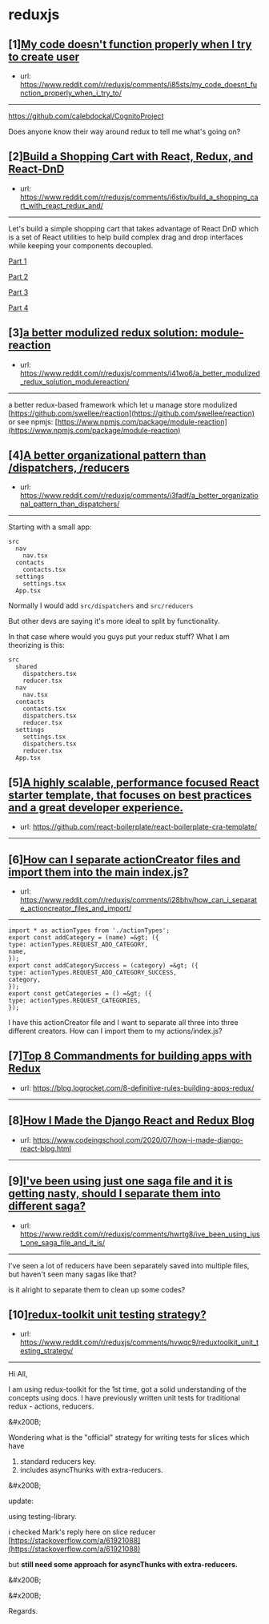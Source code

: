 # reduxjs
## [1][My code doesn't function properly when I try to create user](https://www.reddit.com/r/reduxjs/comments/i85sts/my_code_doesnt_function_properly_when_i_try_to/)
- url: https://www.reddit.com/r/reduxjs/comments/i85sts/my_code_doesnt_function_properly_when_i_try_to/
---
https://github.com/calebdockal/CognitoProject

Does anyone know their way around redux to tell me what's going on?
## [2][Build a Shopping Cart with React, Redux, and React-DnD](https://www.reddit.com/r/reduxjs/comments/i6stix/build_a_shopping_cart_with_react_redux_and/)
- url: https://www.reddit.com/r/reduxjs/comments/i6stix/build_a_shopping_cart_with_react_redux_and/
---
Let's build a simple shopping cart that takes advantage of React DnD which is a set of React utilities to help build complex drag and drop interfaces while keeping your components decoupled.

[Part 1](https://itnext.io/build-a-shopping-cart-with-react-redux-and-react-dnd-part-1-2433558c3f38?source=friends_link&amp;sk=9e2e7192050b93a5ece2b204a6c36550)

[Part 2](https://itnext.io/build-a-shopping-cart-with-react-redux-and-react-dnd-part-2-b4cd649e25db?source=friends_link&amp;sk=29b34207bc446ff51c420f34575d968e)

[Part 3](https://itnext.io/build-a-shopping-cart-with-react-redux-and-react-dnd-part-3-f1e1e8265d14?source=friends_link&amp;sk=83a5cb1a1b3df19d0db6d48dd4fce14c)

[Part 4](https://itnext.io/build-a-shopping-cart-with-react-redux-and-react-dnd-part-4-6a77f0a39c0c?source=friends_link&amp;sk=f8871c5bb5899dae4347142f5cdaf931)
## [3][a better modulized redux solution: module-reaction](https://www.reddit.com/r/reduxjs/comments/i41wo6/a_better_modulized_redux_solution_modulereaction/)
- url: https://www.reddit.com/r/reduxjs/comments/i41wo6/a_better_modulized_redux_solution_modulereaction/
---
a better redux-based framework which let u manage store modulized   
[https://github.com/swellee/reaction](https://github.com/swellee/reaction)  
or see npmjs: [https://www.npmjs.com/package/module-reaction](https://www.npmjs.com/package/module-reaction)
## [4][A better organizational pattern than /dispatchers, /reducers](https://www.reddit.com/r/reduxjs/comments/i3fadf/a_better_organizational_pattern_than_dispatchers/)
- url: https://www.reddit.com/r/reduxjs/comments/i3fadf/a_better_organizational_pattern_than_dispatchers/
---
Starting with a small app:

    src
      nav
        nav.tsx
      contacts
        contacts.tsx
      settings
        settings.tsx
      App.tsx

Normally I would add `src/dispatchers` and `src/reducers`

But other devs are saying it's more ideal to split by functionality.

In that case where would you guys put your redux stuff? What I am theorizing is this:

    src
      shared
        dispatchers.tsx
        reducer.tsx
      nav
        nav.tsx   
      contacts
        contacts.tsx
        dispatchers.tsx
        reducer.tsx
      settings
        settings.tsx
        dispatchers.tsx
        reducer.tsx
      App.tsx
## [5][A highly scalable, performance focused React starter template, that focuses on best practices and a great developer experience.](https://www.reddit.com/r/reduxjs/comments/i29n1h/a_highly_scalable_performance_focused_react/)
- url: https://github.com/react-boilerplate/react-boilerplate-cra-template/
---

## [6][How can I separate actionCreator files and import them into the main index.js?](https://www.reddit.com/r/reduxjs/comments/i28bhv/how_can_i_separate_actioncreator_files_and_import/)
- url: https://www.reddit.com/r/reduxjs/comments/i28bhv/how_can_i_separate_actioncreator_files_and_import/
---
`import * as actionTypes from './actionTypes';`  
`export const addCategory = (name) =&gt; ({`  
 `type: actionTypes.REQUEST_ADD_CATEGORY,`  
 `name,`  
`});`  
`export const addCategorySuccess = (category) =&gt; ({`  
 `type: actionTypes.REQUEST_ADD_CATEGORY_SUCCESS,`  
 `category,`  
`});`  
`export const getCategories = () =&gt; ({`  
 `type: actionTypes.REQUEST_CATEGORIES,`  
`});`

I have this actionCreator file and I want to separate all three into three different creators. How can I import them to my actions/index.js?
## [7][Top 8 Commandments for building apps with Redux](https://www.reddit.com/r/reduxjs/comments/hyqegy/top_8_commandments_for_building_apps_with_redux/)
- url: https://blog.logrocket.com/8-definitive-rules-building-apps-redux/
---

## [8][How I Made the Django React and Redux Blog](https://www.reddit.com/r/reduxjs/comments/hyba94/how_i_made_the_django_react_and_redux_blog/)
- url: https://www.codeingschool.com/2020/07/how-i-made-django-react-blog.html
---

## [9][I've been using just one saga file and it is getting nasty, should I separate them into different saga?](https://www.reddit.com/r/reduxjs/comments/hwrtg8/ive_been_using_just_one_saga_file_and_it_is/)
- url: https://www.reddit.com/r/reduxjs/comments/hwrtg8/ive_been_using_just_one_saga_file_and_it_is/
---
I've seen a lot of reducers have been separately saved into multiple files, but haven't seen many sagas like that? 

is it alright to separate them to clean up some codes?
## [10][redux-toolkit unit testing strategy?](https://www.reddit.com/r/reduxjs/comments/hvwqc9/reduxtoolkit_unit_testing_strategy/)
- url: https://www.reddit.com/r/reduxjs/comments/hvwqc9/reduxtoolkit_unit_testing_strategy/
---
Hi All,

I am using redux-toolkit for the 1st time, got a solid understanding of the concepts using docs. I have previously written unit tests for traditional redux - actions, reducers.

&amp;#x200B;

Wondering what is the "official" strategy for writing tests for slices which have

1. standard reducers key.
2. includes asyncThunks with extra-reducers.

&amp;#x200B;

update: 

using testing-library.

i checked Mark's reply here on slice reducer [https://stackoverflow.com/a/61921088](https://stackoverflow.com/a/61921088)

but **still need some approach for asyncThunks with extra-reducers.**

&amp;#x200B;

&amp;#x200B;

Regards.
